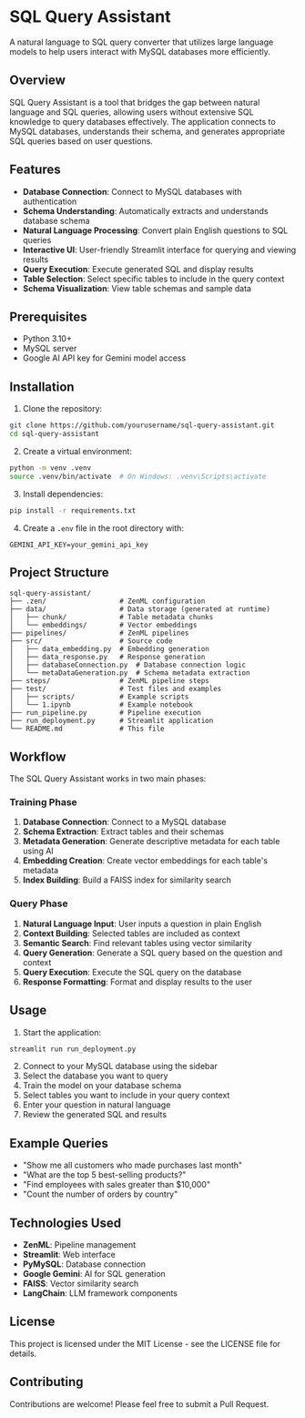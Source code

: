 # SQL Query Assistant

A natural language to SQL query converter that utilizes large language models to help users interact with MySQL databases more efficiently.

## Overview

SQL Query Assistant is a tool that bridges the gap between natural language and SQL queries, allowing users without extensive SQL knowledge to query databases effectively. The application connects to MySQL databases, understands their schema, and generates appropriate SQL queries based on user questions.

## Features

- **Database Connection**: Connect to MySQL databases with authentication
- **Schema Understanding**: Automatically extracts and understands database schema
- **Natural Language Processing**: Convert plain English questions to SQL queries
- **Interactive UI**: User-friendly Streamlit interface for querying and viewing results
- **Query Execution**: Execute generated SQL and display results
- **Table Selection**: Select specific tables to include in the query context
- **Schema Visualization**: View table schemas and sample data

## Prerequisites

- Python 3.10+
- MySQL server
- Google AI API key for Gemini model access

## Installation

1. Clone the repository:
```bash
git clone https://github.com/yourusername/sql-query-assistant.git
cd sql-query-assistant
```

2. Create a virtual environment:
```bash
python -m venv .venv
source .venv/bin/activate  # On Windows: .venv\Scripts\activate
```

3. Install dependencies:
```bash
pip install -r requirements.txt
```

4. Create a `.env` file in the root directory with:
```
GEMINI_API_KEY=your_gemini_api_key
```

## Project Structure

```
sql-query-assistant/
├── .zen/                  # ZenML configuration
├── data/                  # Data storage (generated at runtime)
│   ├── chunk/             # Table metadata chunks
│   └── embeddings/        # Vector embeddings
├── pipelines/             # ZenML pipelines
├── src/                   # Source code
│   ├── data_embedding.py  # Embedding generation
│   ├── data_response.py   # Response generation
│   ├── databaseConnection.py  # Database connection logic
│   └── metaDataGeneration.py  # Schema metadata extraction
├── steps/                 # ZenML pipeline steps
├── test/                  # Test files and examples
│   ├── scripts/           # Example scripts
│   └── 1.ipynb            # Example notebook
├── run_pipeline.py        # Pipeline execution
├── run_deployment.py      # Streamlit application
└── README.md              # This file
```

## Workflow

The SQL Query Assistant works in two main phases:

### Training Phase

1. **Database Connection**: Connect to a MySQL database
2. **Schema Extraction**: Extract tables and their schemas
3. **Metadata Generation**: Generate descriptive metadata for each table using AI
4. **Embedding Creation**: Create vector embeddings for each table's metadata
5. **Index Building**: Build a FAISS index for similarity search

### Query Phase

1. **Natural Language Input**: User inputs a question in plain English
2. **Context Building**: Selected tables are included as context
3. **Semantic Search**: Find relevant tables using vector similarity
4. **Query Generation**: Generate a SQL query based on the question and context
5. **Query Execution**: Execute the SQL query on the database
6. **Response Formatting**: Format and display results to the user

## Usage

1. Start the application:
```bash
streamlit run run_deployment.py
```

2. Connect to your MySQL database using the sidebar
3. Select the database you want to query
4. Train the model on your database schema
5. Select tables you want to include in your query context
6. Enter your question in natural language
7. Review the generated SQL and results

## Example Queries

- "Show me all customers who made purchases last month"
- "What are the top 5 best-selling products?"
- "Find employees with sales greater than $10,000"
- "Count the number of orders by country"

## Technologies Used

- **ZenML**: Pipeline management
- **Streamlit**: Web interface
- **PyMySQL**: Database connection
- **Google Gemini**: AI for SQL generation
- **FAISS**: Vector similarity search
- **LangChain**: LLM framework components

## License

This project is licensed under the MIT License - see the LICENSE file for details.

## Contributing

Contributions are welcome! Please feel free to submit a Pull Request.